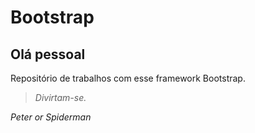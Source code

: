 # Bootstrap
## Olá pessoal
  Repositório de trabalhos com esse framework Bootstrap.
  >*Divirtam-se.*

*Peter or Spiderman* <a href="https://github.com/HenriqueBeserra/Bootstrap/blob/master/Vizualiza%C3%A7%C3%A3oSpider.md">
  
  
